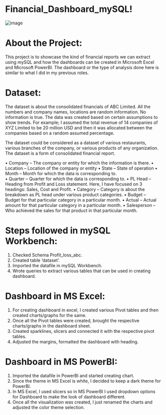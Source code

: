 # Financial_Dashboard_mySQL!
![image](https://github.com/dharakhubchandani/Financial_dashboard_mySQL/assets/124633398/c38fcd91-0d4d-4737-a47d-e6b1a15ed0c8)


# About the Project:
This project is to showcase the kind of financial reports we can extract using mySQL and how the dashboards can be created in Microsoft Excel and Microsoft PowerBI. The dashboard or the type of analysis done here is similar to what I did in my previous roles. 

# Dataset: 
The dataset is about the consolidated financials of ABC Limited. All the numbers and company names, locations are random information. No information is true. The data was created based on certain assumptions to show trends. For example; I assumed the total revenue of 14 companies of XYZ Limited to be 20 million USD and then it was allocated between the companies based on a random assumed percentage.

The dataset could be considered as a dataset of various restaurants, various branches of the company, or various products of any organization. The dataset is a form of consolidated financial report.   

•	Company – The company or entity for which the information is there.
•	Location – Location of the company or entity
•	State – State of operation
•	Month – Month for which the data is corresponding to.  
•	Quarter – Quarter for which the data is corresponding to.
•	PL Head – Heading from Profit and Loss statement. Here, I have focused on 3 headings: Sales, Cost and Profit. 
•	Category – Category is about the breakdown as PL head under various product categories.
•	Budget – Budget for that particular category in a particular month. 
•	Actual – Actual amount for that particular category in a particular month.
•	Salesperson – Who achieved the sales for that product in that particular month.

# Steps followed in mySQL Workbench:
1.	Checked Schema Profit_loss_abc.
2.	Created table ‘dataset’.
3.	Imported the datafile in mySQL Workbench. 
4.	Wrote queries to extract various tables that can be used in creating dashboard. 

# Dashboard in MS Excel: 
1.	For creating dashboard in excel, I created various Pivot tables and then created charts/graphs for the same. 
2.	Once all the Pivot tables were created, brought the respective charts/graphs in the dashboard sheet. 
3.	Created sparklines, slicers and connected it with the respective pivot tables.
4.	Adjusted the margins, formatted the dashboard with heading.

# Dashboard in MS PowerBI: 
1.	Imported the datafile in PowerBI and started creating chart. 
2.	Since the theme in MS Excel is white, I decided to keep a dark theme for PowerBI.
3.	In MS Excel, I used slicers so in MS PowerBI I used dropdown options for Dashboard to make the look of dashboard different.
4.	Once all the visualization was created, I just renamed the charts and adjusted the color theme selection. 

